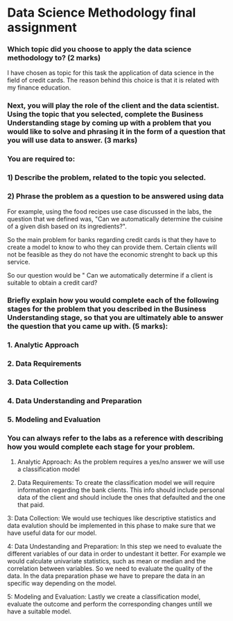# Data Science Methodology final assignment

### Which topic did you choose to apply the data science methodology to? (2 marks)

I have chosen as topic for this task the application of data science in the field of credit cards. The reason behind this choice is that it is related with my finance education. 

### Next, you will play the role of the client and the data scientist. Using the topic that you selected, complete the Business Understanding stage by coming up with a problem that you would like to solve and phrasing it in the form of a question that you will use data to answer. (3 marks)

### You are required to:

### 1) Describe the problem, related to the topic you selected.
### 2) Phrase the problem as a question to be answered using data

For example, using the food recipes use case discussed in the labs, the question that we defined was, "Can we automatically determine the cuisine of a given dish based on its ingredients?".

So the main problem for banks regarding credit cards is that they have to create a model to know to who they can provide them. Certain clients will not be feasible  as they do not have the economic strenght to back up this service.

So our question would be " Can we automatically determine if a client is suitable to obtain a credit card?

### Briefly explain how you would complete each of the following stages for the problem that you described in the Business Understanding stage, so that you are ultimately able to answer the question that you came up with. (5 marks):

### 1. Analytic Approach
### 2. Data Requirements
### 3. Data Collection
### 4. Data Understanding and Preparation
### 5. Modeling and Evaluation

### You can always refer to the labs as a reference with describing how you would complete each stage for your problem.

1. Analytic Approach: As the problem requires a yes/no answer we will use a classification model

2. Data Requirements: To create the classification model we will require information regarding the bank clients. This info should include personal data of the client and should include the ones that defaulted and the one that paid.

3: Data Collection: We would use techiques like descriptive statistics and data evalution should be implemented in this phase to make sure that we have useful data for our model.

4: Data Undestanding and Preparation: In this step we need to evaluate the different variables of our data in order to undestant it better. For example we would calculate univariate statistics, such as mean or median and the correlation between variables. So we need to evaluate the quality of the data. In the data preparation phase we have to prepare the data in an specific way depending on the model.

5: Modeling and Evaluation: Lastly we create a classification model, evaluate the outcome and perform the corresponding changes untill we have a suitable model.
